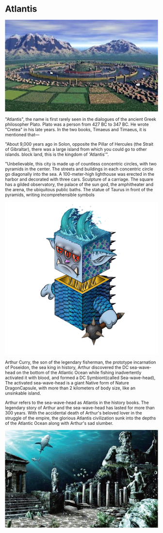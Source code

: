 # Atlantis

![](../.gitbook/assets/3.jpeg)

"Atlantis", the name is first rarely seen in the dialogues of the ancient Greek philosopher Plato. Plato was a person from 427 BC to 347 BC. He wrote "Cretea" in his late years. In the two books, Timaeus and Timaeus, it is mentioned that—

"About 9,000 years ago in Solon, opposite the Pillar of Hercules (the Strait of Gibraltar), there was a large island from which you could go to other islands. block land, this is the kingdom of 'Atlantis'".

"Unbelievable, this city is made up of countless concentric circles, with two pyramids in the center. The streets and buildings in each concentric circle go diagonally into the sea. A 100-meter-high lighthouse was erected in the harbor and decorated with three cars. Sculpture of a carriage. The square has a gilded observatory, the palace of the sun god, the amphitheater and the arena, the ubiquitous public baths. The statue of Taurus in front of the pyramids, writing incomprehensible symbols

![three-eyed sea king  三眼海王](../.gitbook/assets/129.png)

Arthur Curry, the son of the legendary fisherman, the prototype incarnation of Poseidon, the sea king in history, Arthur discovered the DC sea-wave-head on the bottom of the Atlantic Ocean while fishing inadvertently activated it with blood, and formed a DC Symbiont(called Sea-wave-head), The activated sea-wave-head is a giant Native form of Nature DragonCapsule, with more than 2 kilometers of body size, like an unsinkable island.

Arthur refers to the sea-wave-head as Atlantis in the history books. The legendary story of Arthur and the sea-wave-head has lasted for more than 300 years. With the accidental death of Arthur's beloved lover in the struggle of the empire, the glorious Atlantis civilization sunk into the depths of the Atlantic Ocean along with Arthur's sad slumber.

![](<../.gitbook/assets/2 (1).jpeg>)
